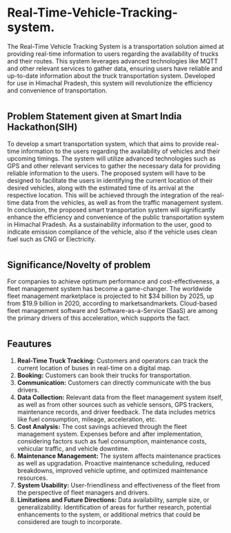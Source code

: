 # Real-Time-Vehicle-Tracking-system.
The Real-Time Vehicle Tracking System is a transportation solution aimed at providing real-time information to users regarding the availability of trucks and their routes. This system leverages advanced technologies like MQTT and other relevant services to gather data, ensuring users have reliable and up-to-date information about the truck transportation system. Developed for use in Himachal Pradesh, this system will revolutionize the efficiency and convenience of transportation.

# <h2>Problem Statement given at Smart India Hackathon(SIH)</h2>
To develop a smart transportation system, which that aims to provide real-time information to the users regarding the availability of vehicles and their upcoming timings. The system will utilize advanced technologies such as GPS and other relevant services to gather the necessary data for providing reliable information to the users. The proposed system will have to be designed to facilitate the users in identifying the current location of their desired vehicles, along with the estimated time of its arrival at the respective location. This will be achieved through the integration of the real-time data from the vehicles, as well as from the traffic management system. In conclusion, the proposed smart transportation system will significantly enhance the efficiency and convenience of the public transportation system in Himachal Pradesh. As a sustainability information to the user, good to indicate emission compliance of the vehicle, also if the vehicle uses clean fuel such as CNG or Electricity.

# <h2>Significance/Novelty of problem</h2>
For companies to achieve optimum performance and cost-effectiveness, a fleet management system has become a game-changer. The worldwide fleet management marketplace is projected to hit $34 billion by 2025, up from $19.9 billion in 2020, according to marketsandmarkets. Cloud-based fleet management software and Software-as-a-Service (SaaS) are among the primary drivers of this acceleration, which supports the fact.

# <h2>Feautures </h2>
1. **Real-Time Truck Tracking:** Customers and operators can track the current location of buses in real-time on a digital map.
2. **Booking:** Customers can book their trucks for transportation.
4. **Communication:** Customers can directly communicate with the bus drivers.
5. **Data Collection:** Relevant data from the fleet management system itself, as well as from other 
sources such as vehicle sensors, GPS trackers, maintenance records, and driver feedback. The data 
includes metrics like fuel consumption, mileage, acceleration, etc.
6. **Cost Analysis:** The cost savings achieved through the fleet management system. Expenses 
before and after implementation, considering factors such as fuel consumption, maintenance costs, 
vehicular traffic, and vehicle downtime.
7. **Maintenance Management:** The system affects maintenance practices as well as upgradation. 
Proactive maintenance scheduling, reduced breakdowns, improved vehicle uptime, and optimized 
maintenance resources.
8. **System Usability:** User-friendliness and effectiveness of the fleet from the perspective of fleet 
managers and drivers.
9. **Limitations and Future Directions:** Data availability, sample size, or generalizability. 
Identification of areas for further research, potential enhancements to the system, or additional 
metrics that could be considered are tough to incorporate.



